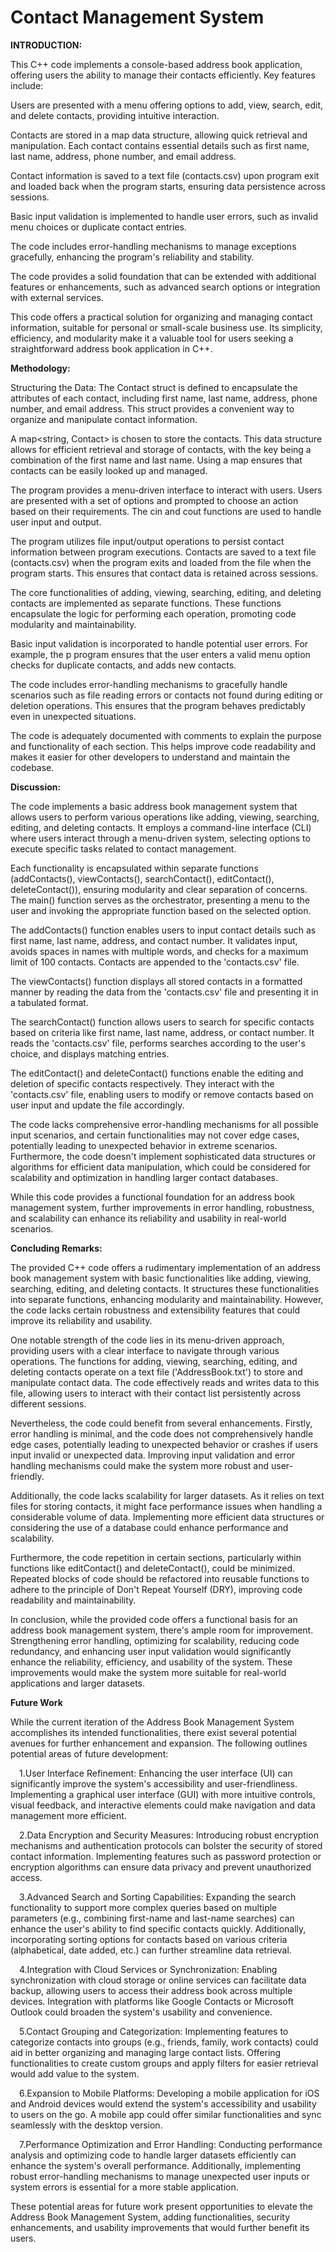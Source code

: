 # **Contact Management System**

**INTRODUCTION:**

This C++ code implements a console-based address book application, offering users the ability to manage their contacts efficiently. Key features include:

Users are presented with a menu offering options to add, view, search, edit, and delete contacts, providing intuitive interaction.

Contacts are stored in a map data structure, allowing quick retrieval and manipulation. Each contact contains essential details such as first name, last name, address, phone number, and email address.

Contact information is saved to a text file (contacts.csv) upon program exit and loaded back when the program starts, ensuring data persistence across sessions.

Basic input validation is implemented to handle user errors, such as invalid menu choices or duplicate contact entries.

The code includes error-handling mechanisms to manage exceptions gracefully, enhancing the program's reliability and stability.

The code provides a solid foundation that can be extended with additional features or enhancements, such as advanced search options or integration with external services.

This code offers a practical solution for organizing and managing contact information, suitable for personal or small-scale business use. Its simplicity, efficiency, and modularity make it a valuable tool for users seeking a straightforward address book application in C++.

**Methodology:**

Structuring the Data: The Contact struct is defined to encapsulate the attributes of each contact, including first name, last name, address, phone number, and email address. This struct provides a convenient way to organize and manipulate contact information.

A map\<string, Contact\> is chosen to store the contacts. This data structure allows for efficient retrieval and storage of contacts, with the key being a combination of the first name and last name. Using a map ensures that contacts can be easily looked up and managed.

The program provides a menu-driven interface to interact with users. Users are presented with a set of options and prompted to choose an action based on their requirements. The cin and cout functions are used to handle user input and output.

The program utilizes file input/output operations to persist contact information between program executions. Contacts are saved to a text file (contacts.csv) when the program exits and loaded from the file when the program starts. This ensures that contact data is retained across sessions.

The core functionalities of adding, viewing, searching, editing, and deleting contacts are implemented as separate functions. These functions encapsulate the logic for performing each operation, promoting code modularity and maintainability.

Basic input validation is incorporated to handle potential user errors. For example, the p program ensures that the user enters a valid menu option checks for duplicate contacts, and adds new contacts.

The code includes error-handling mechanisms to gracefully handle scenarios such as file reading errors or contacts not found during editing or deletion operations. This ensures that the program behaves predictably even in unexpected situations.

The code is adequately documented with comments to explain the purpose and functionality of each section. This helps improve code readability and makes it easier for other developers to understand and maintain the codebase.

**Discussion:**

The code implements a basic address book management system that allows users to perform various operations like adding, viewing, searching, editing, and deleting contacts. It employs a command-line interface (CLI) where users interact through a menu-driven system, selecting options to execute specific tasks related to contact management.

Each functionality is encapsulated within separate functions (addContacts(), viewContacts(), searchContact(), editContact(), deleteContact()), ensuring modularity and clear separation of concerns. The main() function serves as the orchestrator, presenting a menu to the user and invoking the appropriate function based on the selected option.

The addContacts() function enables users to input contact details such as first name, last name, address, and contact number. It validates input, avoids spaces in names with multiple words, and checks for a maximum limit of 100 contacts. Contacts are appended to the 'contacts.csv' file.

The viewContacts() function displays all stored contacts in a formatted manner by reading the data from the 'contacts.csv' file and presenting it in a tabulated format.

The searchContact() function allows users to search for specific contacts based on criteria like first name, last name, address, or contact number. It reads the 'contacts.csv' file, performs searches according to the user's choice, and displays matching entries.

The editContact() and deleteContact() functions enable the editing and deletion of specific contacts respectively. They interact with the 'contacts.csv' file, enabling users to modify or remove contacts based on user input and update the file accordingly.

The code lacks comprehensive error-handling mechanisms for all possible input scenarios, and certain functionalities may not cover edge cases, potentially leading to unexpected behavior in extreme scenarios. Furthermore, the code doesn't implement sophisticated data structures or algorithms for efficient data manipulation, which could be considered for scalability and optimization in handling larger contact databases.

While this code provides a functional foundation for an address book management system, further improvements in error handling, robustness, and scalability can enhance its reliability and usability in real-world scenarios.

**Concluding Remarks:**

The provided C++ code offers a rudimentary implementation of an address book management system with basic functionalities like adding, viewing, searching, editing, and deleting contacts. It structures these functionalities into separate functions, enhancing modularity and maintainability. However, the code lacks certain robustness and extensibility features that could improve its reliability and usability.

One notable strength of the code lies in its menu-driven approach, providing users with a clear interface to navigate through various operations. The functions for adding, viewing, searching, editing, and deleting contacts operate on a text file ('AddressBook.txt') to store and manipulate contact data. The code effectively reads and writes data to this file, allowing users to interact with their contact list persistently across different sessions.

Nevertheless, the code could benefit from several enhancements. Firstly, error handling is minimal, and the code does not comprehensively handle edge cases, potentially leading to unexpected behavior or crashes if users input invalid or unexpected data. Improving input validation and error handling mechanisms could make the system more robust and user-friendly.

Additionally, the code lacks scalability for larger datasets. As it relies on text files for storing contacts, it might face performance issues when handling a considerable volume of data. Implementing more efficient data structures or considering the use of a database could enhance performance and scalability.

Furthermore, the code repetition in certain sections, particularly within functions like editContact() and deleteContact(), could be minimized. Repeated blocks of code should be refactored into reusable functions to adhere to the principle of Don't Repeat Yourself (DRY), improving code readability and maintainability.

In conclusion, while the provided code offers a functional basis for an address book management system, there's ample room for improvement. Strengthening error handling, optimizing for scalability, reducing code redundancy, and enhancing user input validation would significantly enhance the reliability, efficiency, and usability of the system. These improvements would make the system more suitable for real-world applications and larger datasets.

**Future Work**

While the current iteration of the Address Book Management System accomplishes its intended functionalities, there exist several potential avenues for further enhancement and expansion. The following outlines potential areas of future development:

&emsp;1.User Interface Refinement: Enhancing the user interface (UI) can significantly improve the system's accessibility and user-friendliness. Implementing a graphical user interface (GUI) with more intuitive controls, visual feedback, and interactive elements could make navigation and data management more efficient.

&emsp;2.Data Encryption and Security Measures: Introducing robust encryption mechanisms and authentication protocols can bolster the security of stored contact information. Implementing features such as password protection or encryption algorithms can ensure data privacy and prevent unauthorized access.

&emsp;3.Advanced Search and Sorting Capabilities: Expanding the search functionality to support more complex queries based on multiple parameters (e.g., combining first-name and last-name searches) can enhance the user's ability to find specific contacts quickly. Additionally, incorporating sorting options for contacts based on various criteria (alphabetical, date added, etc.) can further streamline data retrieval.

&emsp;4.Integration with Cloud Services or Synchronization: Enabling synchronization with cloud storage or online services can facilitate data backup, allowing users to access their address book across multiple devices. Integration with platforms like Google Contacts or Microsoft Outlook could broaden the system's usability and convenience.

&emsp;5.Contact Grouping and Categorization: Implementing features to categorize contacts into groups (e.g., friends, family, work contacts) could aid in better organizing and managing large contact lists. Offering functionalities to create custom groups and apply filters for easier retrieval would add value to the system.

&emsp;6.Expansion to Mobile Platforms: Developing a mobile application for iOS and Android devices would extend the system's accessibility and usability to users on the go. A mobile app could offer similar functionalities and sync seamlessly with the desktop version.

&emsp;7.Performance Optimization and Error Handling: Conducting performance analysis and optimizing code to handle larger datasets efficiently can enhance the system's overall performance. Additionally, implementing robust error-handling mechanisms to manage unexpected user inputs or system errors is essential for a more stable application.

These potential areas for future work present opportunities to elevate the Address Book Management System, adding functionalities, security enhancements, and usability improvements that would further benefit its users.
